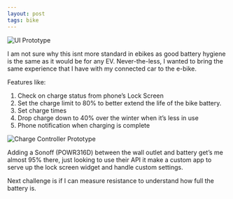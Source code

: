```yaml
---
layout: post
tags: bike
---
```



![UI Prototype](https://michaelmassie.com/assets/img/UIController2.png)

I am not sure why this isnt more standard in ebikes as good battery hygiene is the same as it would be for any EV. Never-the-less, I wanted to bring the same experience that I have with my connected car to the e-bike.

Features like:
1) Check on charge status from phone’s Lock Screen
2) Set the charge limit to 80% to better extend the life of the bike battery.
3) Set charge times
4) Drop charge down to 40% over the winter when it’s less in use
5) Phone notification when charging is complete

![Charge Controller Prototype](https://michaelmassie.com/assets/img/chargeController.jpeg)

Adding a Sonoff (POWR316D) between the  wall outlet and battery get’s me almost 95% there, just looking to use their API it make a custom app to serve up the lock screen widget and handle custom settings.

Next challenge is if I can measure resistance to understand how full the battery is. 
